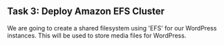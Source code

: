 ﻿## Task 3: Deploy Amazon EFS Cluster

We are going to create a shared filesystem using 'EFS' for our WordPress instances. This will be used to store media files for WordPress.

